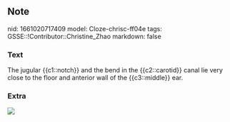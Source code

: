 ## Note
nid: 1661020717409
model: Cloze-chrisc-ff04e
tags: GSSE::!Contributor::Christine_Zhao
markdown: false

### Text
<div>
  <div>
    <div>
      <div>
        The jugular {{c1::notch}} and the bend in the
        {{c2::carotid}} canal lie very close to the floor and
        anterior wall of the {{c3::middle}} ear.
      </div>
    </div>
  </div>
</div>

### Extra
<img src= 
"cunninghams-text-book-of-anatomy-anatomy-the-ceanium-1367-chin-may-fracture-the-tympanic-plate-as-well-as-the-base-.jpg">
